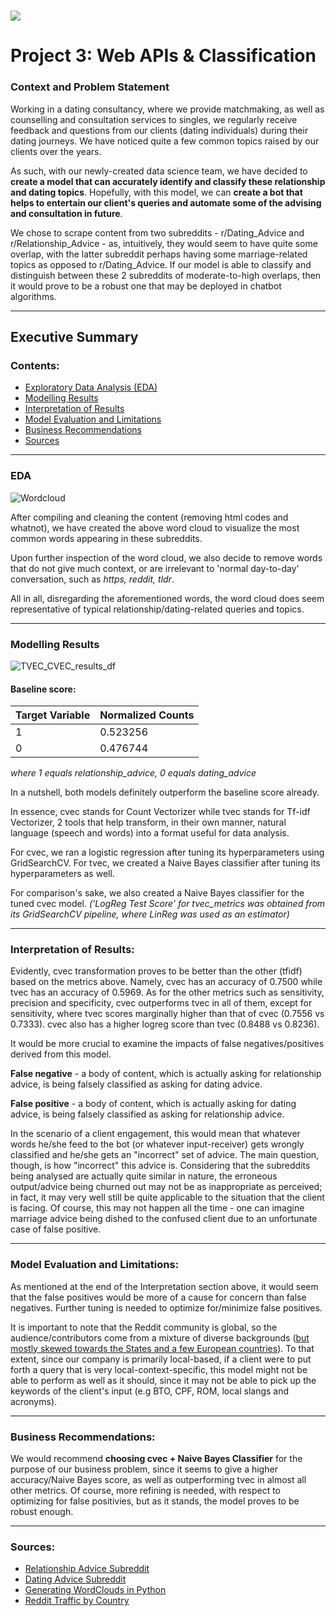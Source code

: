 # ![](https://ga-dash.s3.amazonaws.com/production/assets/logo-9f88ae6c9c3871690e33280fcf557f33.png) 

# Project 3: Web APIs & Classification

### Context and Problem Statement

Working in a dating consultancy, where we provide matchmaking, as well as counselling and consultation services to singles, we regularly receive feedback and questions from our clients (dating individuals) during their dating journeys. We have noticed quite a few common topics raised by our clients over the years.

As such, with our newly-created data science team, we have decided to **create a model that can accurately identify and classify these relationship and dating topics**. Hopefully, with this model, we can **create a bot that helps to entertain our client's queries and automate some of the advising and consultation in future**.

We chose to scrape content from two subreddits - r/Dating_Advice and r/Relationship_Advice - as, intuitively, they would seem to have quite some overlap, with the latter subreddit perhaps having some marriage-related topics as opposed to r/Dating_Advice. If our model is able to classify and distinguish between these 2 subreddits of moderate-to-high overlaps, then it would prove to be a robust one that may be deployed in chatbot algorithms.

---

## Executive Summary

### Contents:

- [Exploratory Data Analysis (EDA)](#EDA)
- [Modelling Results](#Modelling-Results)
- [Interpretation of Results](#Interpretation-of-Results)
- [Model Evaluation and Limitations](#Model-Evaluation-and-Limitations)
- [Business Recommendations](#Business-Recommendations)
- [Sources](#Sources)

---

### EDA

![Wordcloud](https://git.generalassemb.ly/jytan89/GA-coursework/blob/master/Projects/Project%203/Images/word_cloud.png)

After compiling and cleaning the content (removing html codes and whatnot), we have created the above word cloud to visualize the most common words appearing in these subreddits.

Upon further inspection of the word cloud, we also decide to remove words that do not give much context, or are irrelevant to 'normal day-to-day' conversation, such as *https, reddit, tldr*.

All in all, disregarding the aforementioned words, the word cloud does seem representative of typical relationship/dating-related queries and topics.

---

### Modelling Results

![TVEC_CVEC_results_df](https://git.generalassemb.ly/jytan89/GA-coursework/blob/master/Projects/Project%203/Images/compiled_results_comparison.png)

#### Baseline score:

|Target Variable|Normalized Counts|
|---|---|
|1|0.523256|
|0|0.476744|

*where 1 equals relationship_advice, 0 equals dating_advice*

In a nutshell, both models definitely outperform the baseline score already.

In essence, cvec stands for Count Vectorizer while tvec stands for Tf-idf Vectorizer, 2 tools that help transform, in their own manner, natural language (speech and words) into a format useful for data analysis. 

For cvec, we ran a logistic regression after tuning its hyperparameters using GridSearchCV. For tvec, we created a Naive Bayes classifier after tuning its hyperparameters as well.

For comparison's sake, we also created a Naive Bayes classifier for the tuned cvec model.
*('LogReg Test Score' for tvec_metrics was obtained from its GridSearchCV pipeline, where LinReg was used as an estimator)*

---

### Interpretation of Results:

Evidently, cvec transformation proves to be better than the other (tfidf) based on the metrics above. Namely, cvec has an accuracy of 0.7500 while tvec has an accuracy of 0.5969. As for the other metrics such as sensitivity, precision and specificity, cvec outperforms tvec in all of them, except for sensitivity, where tvec scores marginally higher than that of cvec (0.7556 vs 0.7333). cvec also has a higher logreg score than tvec (0.8488 vs 0.8236).

It would be more crucial to examine the impacts of false negatives/positives derived from this model.

**False negative** - a body of content, which is actually asking for relationship advice, is being falsely classified as asking for dating advice.

**False positive** - a body of content, which is actually asking for dating advice, is being falsely classified as asking for relationship advice.

In the scenario of a client engagement, this would mean that whatever words he/she feed to the bot (or whatever input-receiver) gets wrongly classified and he/she gets an "incorrect" set of advice. The main question, though, is how "incorrect" this advice is. Considering that the subreddits being analysed are actually quite similar in nature, the erroneous output/advice being churned
out may not be as inappropriate as perceived; in fact, it may very well still be quite applicable to the situation that the client is facing. Of course, this may not happen all the time - one can imagine marriage advice being dished to the confused client due to an unfortunate case of false positive.

---

### Model Evaluation and Limitations:

As mentioned at the end of the Interpretation section above, it would seem that the false positives would be more of a cause for concern than false negatives. Further tuning is needed to optimize for/minimize false positives.

It is important to note that the Reddit community is global, so the audience/contributors come from a mixture of diverse backgrounds ([but mostly skewed towards the States and a few European countries](https://www.statista.com/statistics/325144/reddit-global-active-user-distribution/)). To that extent, since our company is primarily local-based, if a client were to put forth a query that is very local-context-specific, this model might not be able to perform as well as it should, since it may not be able to pick up the keywords of the client's input (e.g BTO, CPF, ROM, local slangs and acronyms).

---

### Business Recommendations:

We would recommend **choosing cvec + Naive Bayes Classifier** for the purpose of our business problem, since it seems to give a higher accuracy/Naive Bayes score, as well as outperforming tvec in almost all other metrics. Of course, more refining is needed, with respect to optimizing for false positivies, but as it stands, the model proves to be robust enough.

---

### Sources:

- [Relationship Advice Subreddit](https://www.reddit.com/r/relationship_advice/)
- [Dating Advice Subreddit](https://www.reddit.com/r/dating_advice/)
- [Generating WordClouds in Python](https://www.datacamp.com/community/tutorials/wordcloud-python)
- [Reddit Traffic by Country](https://www.statista.com/statistics/325144/reddit-global-active-user-distribution/)
